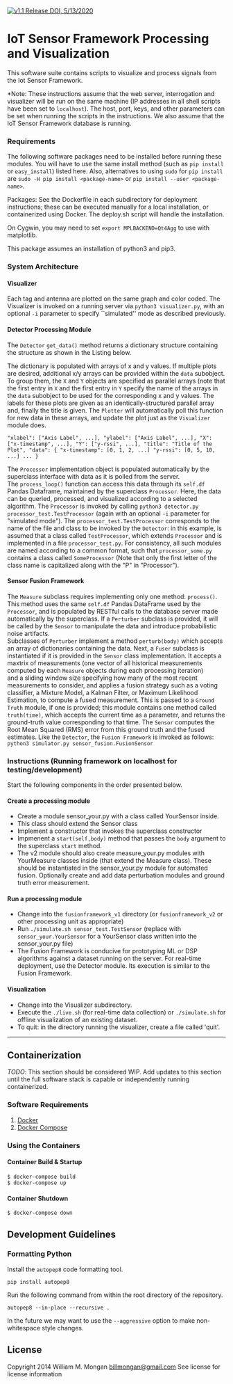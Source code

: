 [![v1.1 Release DOI, 5/13/2020](https://zenodo.org/badge/DOI/10.5281/zenodo.3786930.svg)](https://doi.org/10.5281/zenodo.3786930)

# IoT Sensor Framework Processing and Visualization

This software suite contains scripts to visualize and process signals from the Iot Sensor Framework.

*Note: These instructions assume that the web server, interrogation and
visualizer will be run on the same machine (IP addresses in all shell scripts
have been set to `localhost`).  The host, port, keys, and other parameters can be set when running the scripts in the instructions.  We also assume that the IoT Sensor Framework database is running.

### Requirements
The following software packages need to be installed before running these modules. 
You will have to use the same install method (such as
`pip install` or `easy_install`) listed here. Also, alternatives to using
`sudo` for `pip install` are  `sudo -H pip install <package-name>` or
`pip install --user <package-name>`.

Packages: 
See the Dockerfile in each subdirectory for deployment instructions; these can be executed manually for a local installation, or containerized using Docker.  The deploy.sh script will handle the installation.

On Cygwin, you may need to set `export MPLBACKEND=Qt4Agg` to use with matplotlib.

This package assumes an installation of python3 and pip3.

### System Architecture
#### Visualizer
Each tag and antenna 
are plotted on the same graph and color coded.  The Visualizer is invoked on a running 
server via `python3 visualizer.py`, with an optional `-i` parameter to 
specify ``simulated'' mode as described previously.

#### Detector Processing Module
The `Detector` `get_data()` method
returns a dictionary structure containing the structure as shown
in the Listing below.

The dictionary is populated with arrays of x and y values.  If multiple plots are desired, 
additional x/y arrays can be provided within the `data` subobject.  To group them,
the `X` and `Y` objects are specified as parallel arrays (note that the first
entry in `X` and the first entry in `Y` specify the name of the arrays
in the `data` subobject to be used for the corresponding x and y values.  The 
labels for these plots are given as an identically-structured parallel array and, finally
the title is given.  The `Plotter` will automatically poll this function for 
new data in these arrays, and update the plot just as the `Visualizer` module does.

``
"xlabel": ["Axis Label", ...],
"ylabel": ["Axis Label", ...],
"X": ["x-timestamp", ...],
"Y": ["y-rssi", ...],
"title": "Title of the Plot",
"data": {
    "x-timestamp": [0, 1, 2, ...]
    "y-rssi": [0, 5, 10, ...]
    ...
}
``

The `Processor` implementation object is populated automatically by the 
superclass interface with data as it is polled from the server.  
The `process_loop()` function can access this data through its `self.df` 
Pandas Dataframe, maintained by the superclass `Processor`.  Here, the data can 
be queried, processed, and visualized according to a selected algorithm.  The 
`Processor` is invoked by calling 
`python3 detector.py processor_test.TestProcessor` 
(again with an optional `-i` parameter 
for "simulated mode").  The `processor_test.TestProcessor` corresponds to the 
name of the file and class to be invoked by the `Detector`: in this example,
is assumed that a class called `TestProcessor`, which extends `Processor` and is 
implemented in a file `processor_test.py`.  For consistency, all such modules
are named according to a common format, such that
`processor_some.py` contains a class called `SomeProcessor` (Note that only the first letter of the class name is capitalized along with the "P" in "Processor").

#### Sensor Fusion Framework
The `Measure` subclass requires implementing only one method: `process()`.  
This method uses the same `self.df` Pandas DataFrame used by the `Processor`,
and is populated by RESTful calls to the database server made automatically by the 
superclass.  If a `Perturber` subclass is provided, it will be called by the 
`Sensor` to manipulate the data and introduce probabilistic noise artifacts.  
Subclasses of `Perturber` implement a method `perturb(body)` which accepts 
an array of dictionaries containing the data.
Next, a `Fuser` subclass is instantiated if it is provided in the `Sensor` 
class implementation.  It accepts a maxtrix of measurements (one vector of all historical measurements computed by each `Measure` objects during each processing iteration)  
and a sliding window size specifying how many of the most recent measurements to consider,
and applies a fusion strategy 
such as a voting classifier, a Mixture Model, a Kalman Filter, or Maximum Likelihood
Estimation, to compute a fused measurement.  This is passed to a `Ground Truth` 
module, if one is provided; this module contains one method called `truth(time)`, 
which accepts the current time as a parameter, and returns the ground-truth value 
corresponding to that time.  The `Sensor` computes the Root Mean Squared (RMS) error
from this ground truth and the fused estimates.  Like the `Detector`, the 
`Fusion Framework` is invoked as follows:
`python3 simulator.py sensor_fusion.FusionSensor`

### Instructions (Running framework on localhost for testing/development)
Start the following components in the order presented below.

#### Create a processing module
* Create a module sensor_your.py with a class called YourSensor inside.
* This class should extend the Sensor class
* Implement a constructor that invokes the superclass constructor
* Impmenent a `start(self,body)` method that passes the `body` argument to the superclass `start` method.
* The v2 module should also create measure_your.py modules with YourMeasure classes inside (that extend the Measure class).  These should be instantiated in the sensor_your.py module for automated fusion.  Optionally create and add data perturbation modules and ground truth error measurement.

#### Run a processing module
* Change into the `fusionframework_v1` directory (or `fusionframework_v2` or
other processing unit as appropriate)
* Run `./simulate.sh sensor_test.TestSensor` (replace with
`sensor_your.YourSensor` for a YourSensor class written into the sensor_your.py
file)
* The Fusion Framework is conducive for prototyping ML or DSP algorithms against a dataset running on the server.  For real-time deployment, use the Detector module.  Its execution is similar to the Fusion Framework.

#### Visualization
* Change into the Visualizer subdirectory.
* Execute the `./live.sh` (for real-time data collection) or `./simulate.sh` for offline visualization of an existing dataset.
* To quit: in the directory running the visualizer, create a file called 'quit'.

----

## Containerization
*TODO*: This section should be considered WIP. Add updates to this section until
the full software stack is capable or independently running containerized.

### Software Requirements
1. [Docker](https://www.docker.com/products/docker-engine)
2. [Docker Compose](https://docs.docker.com/compose/)

### Using the Containers
#### Container Build & Startup
```
$ docker-compose build
$ docker-compose up
```

#### Container Shutdown
```
$ docker-compose down
```

## Development Guidelines
### Formatting Python
Install the `autopep8` code formatting tool.
```
pip install autopep8
```
Run the following command from within the root directory of the repository.
```
autopep8 --in-place --recursive .
```
In the future we may want to use the `--aggressive` option to make
non-whitespace style changes.

## License
Copyright 2014 William M. Mongan
billmongan@gmail.com
See license for license information
